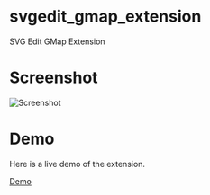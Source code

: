 svgedit_gmap_extension
======================

SVG Edit GMap Extension


# Screenshot

![Screenshot](http://coreyauger.com/svg-edit-2.6/demo.png)

# Demo

Here is a live demo of the extension.

[Demo](http://coreyauger.com/svg-edit-2.6/demo.html)
